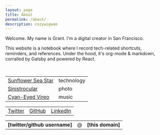 ```yaml
---
layout: page
title: About
permalink: /about/
description: cozywigwam
---
```


Welcome. My name is Grant. I'm a digital creator in San Francisco.

This website is a notebook where I record tech-related shortcuts, reminders, and references. Under the hood, it's org-mode & markdown, corralled by Gatsby and powered by React.

<br/>

|||
|-|-|
[Sunflower Sea Star](/) | technology
[Sinistrocular](https://sinistrocular.com) | photo 
[Cyan-Eyed Vireo](https://soundcloud.com/cyaneyedvireo) | music

<section class="table-cyan">

||||
|-|-|-|
[Twitter](https://twitter.com/cozywigwam) | [GitHub](https://github.com/cozywigwam) | [LinkedIn](https://www.linkedin.com/in/grantsurratt)

</section>
<section class="table-green">

||||
|-|-|-|
**[twitter/github username]** | @ | **[this domain]**

</section>
